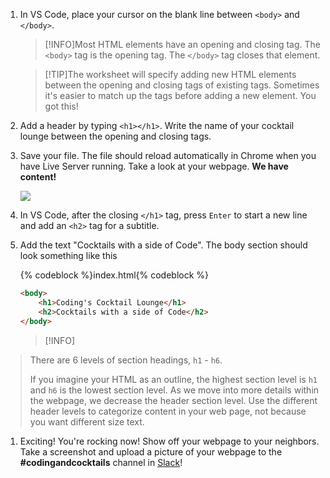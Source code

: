 1. In VS Code, place your cursor on the blank line between `<body>` and `</body>`.
   >[!INFO]Most HTML elements have an opening and closing tag. The `<body>` tag is the opening tag. The `</body>` tag closes that element.
   
   >[!TIP]The worksheet will specify adding new HTML elements between the opening and closing tags of existing tags. Sometimes it's easier to match up the tags before adding a new element. You got this!

1. Add a header by typing `<h1></h1>`. Write the name of your cocktail lounge between the opening and closing tags.

1. Save your file. The file should reload automatically in Chrome when you have Live Server running. Take a look at your webpage. **We have content!**

   ![](https://media.giphy.com/media/3o6gEeg80PqeJBtsdy/giphy.gif)

1. In VS Code, after the closing `</h1>` tag, press `Enter` to start a new line and add an `<h2>` tag for a subtitle.

1. Add the text "Cocktails with a side of Code". The body section should look something like this

   {% codeblock %}index.html{% codeblock %}
    ```html
    <body>
        <h1>Coding's Cocktail Lounge</h1>
        <h2>Cocktails with a side of Code</h2>
    </body>
    ```

    >[!INFO]
>There are 6 levels of section headings, `h1` - `h6`. 
>
>If you imagine your HTML as an outline, the highest section level is `h1` and `h6` is the lowest section level. As we move into more details within the webpage, we decrease the header section level. Use the different header levels to categorize content in your web page, not because you want different size text.

1. Exciting! You're rocking now! Show off your webpage to your neighbors. Take a screenshot and upload a picture of your webpage to the **#codingandcocktails** channel in [Slack](http://kcwit.slack.com/)! 
    